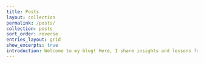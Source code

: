 ```yaml
---
title: Posts
layout: collection
permalink: /posts/
collection: posts
sort_order: reverse
entries_layout: grid
show_excerpts: true
introduction: Welcome to my blog! Here, I share insights and lessons from my career journey. I wanted to create a journal to collect and solidify what I've learned and hopefully spark interest in these topics for others.
---
```

